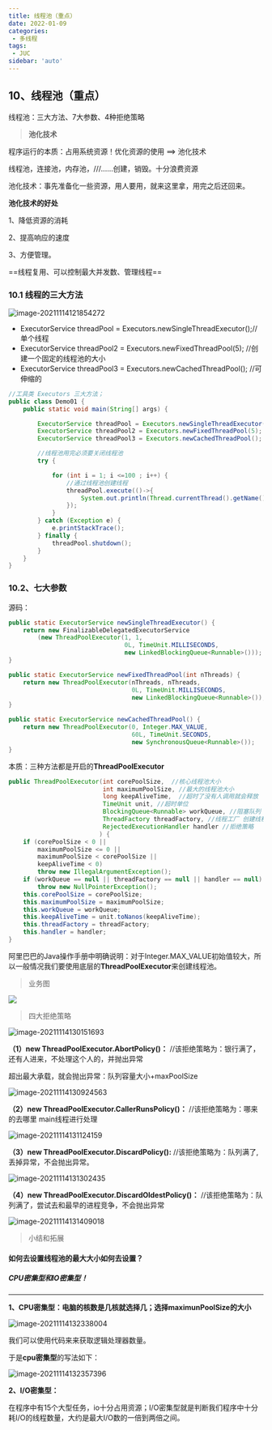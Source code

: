 ```yaml
---
title: 线程池（重点）
date: 2022-01-09
categories:
 - 多线程
tags:
 - JUC
sidebar: 'auto'
---
```

## 10、线程池（重点）

线程池：三大方法、7大参数、4种拒绝策略

> **池化技术**

程序运行的本质：占用系统资源！优化资源的使用 ==> 池化技术

线程池，连接池，内存池，///......创建，销毁。十分浪费资源

池化技术：事先准备化一些资源，用人要用，就来这里拿，用完之后还回来。



**池化技术的好处**

1、降低资源的消耗

2、提高响应的速度

3、方便管理。

==线程复用、可以控制最大并发数、管理线程==



### 10.1 线程的三大方法

![image-20211114121854272](https://gitee.com/yishenlaoban/git-typore/raw/master/images/image-20211114121854272.png)  

* ExecutorService threadPool = Executors.newSingleThreadExecutor();//单个线程
* ExecutorService threadPool2 = Executors.newFixedThreadPool(5); //创建一个固定的线程池的大小
* ExecutorService threadPool3 = Executors.newCachedThreadPool(); //可伸缩的

```java
//工具类 Executors 三大方法；
public class Demo01 {
    public static void main(String[] args) {

        ExecutorService threadPool = Executors.newSingleThreadExecutor();//单个线程
        ExecutorService threadPool2 = Executors.newFixedThreadPool(5); //创建一个固定的线程池的大小
        ExecutorService threadPool3 = Executors.newCachedThreadPool(); //可伸缩的

        //线程池用完必须要关闭线程池
        try {

            for (int i = 1; i <=100 ; i++) {
                //通过线程池创建线程
                threadPool.execute(()->{
                    System.out.println(Thread.currentThread().getName()+ " ok");
                });
            }
        } catch (Exception e) {
            e.printStackTrace();
        } finally {
            threadPool.shutdown();
        }
    }
}
```



### 10.2、七大参数

源码：

```java
public static ExecutorService newSingleThreadExecutor() {
    return new FinalizableDelegatedExecutorService
        (new ThreadPoolExecutor(1, 1,
                                0L, TimeUnit.MILLISECONDS,
                                new LinkedBlockingQueue<Runnable>()));
}
```

```java
public static ExecutorService newFixedThreadPool(int nThreads) {
    return new ThreadPoolExecutor(nThreads, nThreads,
                                  0L, TimeUnit.MILLISECONDS,
                                  new LinkedBlockingQueue<Runnable>());
}
```

```java
public static ExecutorService newCachedThreadPool() {
    return new ThreadPoolExecutor(0, Integer.MAX_VALUE,
                                  60L, TimeUnit.SECONDS,
                                  new SynchronousQueue<Runnable>());
}
```

本质：三种方法都是开启的**ThreadPoolExecutor**

```java
public ThreadPoolExecutor(int corePoolSize,  //核心线程池大小
                          int maximumPoolSize, //最大的线程池大小
                          long keepAliveTime,  //超时了没有人调用就会释放
                          TimeUnit unit, //超时单位
                          BlockingQueue<Runnable> workQueue, //阻塞队列
                          ThreadFactory threadFactory, //线程工厂 创建线程的 一般不用动
                          RejectedExecutionHandler handler //拒绝策略
                         ) {
    if (corePoolSize < 0 ||
        maximumPoolSize <= 0 ||
        maximumPoolSize < corePoolSize ||
        keepAliveTime < 0)
        throw new IllegalArgumentException();
    if (workQueue == null || threadFactory == null || handler == null)
        throw new NullPointerException();
    this.corePoolSize = corePoolSize;
    this.maximumPoolSize = maximumPoolSize;
    this.workQueue = workQueue;
    this.keepAliveTime = unit.toNanos(keepAliveTime);
    this.threadFactory = threadFactory;
    this.handler = handler;
}

```

阿里巴巴的Java操作手册中明确说明：对于Integer.MAX_VALUE初始值较大，所以一般情况我们要使用底层的**ThreadPoolExecutor**来创建线程池。



> 业务图

![](https://gitee.com/yishenlaoban/git-typore/raw/master/images/image-20211114124512909.png)  



> 四大拒绝策略

![image-20211114130151693](https://gitee.com/yishenlaoban/git-typore/raw/master/images/image-20211114130151693.png) 

**（1）new ThreadPoolExecutor.AbortPolicy()：** //该拒绝策略为：银行满了，还有人进来，不处理这个人的，并抛出异常

超出最大承载，就会抛出异常：队列容量大小+maxPoolSize

![image-20211114130924563](https://gitee.com/yishenlaoban/git-typore/raw/master/images/image-20211114130924563.png)



**（2）new ThreadPoolExecutor.CallerRunsPolicy()：** //该拒绝策略为：哪来的去哪里 main线程进行处理

![image-20211114131124159](https://gitee.com/yishenlaoban/git-typore/raw/master/images/image-20211114131124159.png)

 

 **（3）new ThreadPoolExecutor.DiscardPolicy():** //该拒绝策略为：队列满了,丢掉异常，不会抛出异常。

![image-20211114131302435](https://gitee.com/yishenlaoban/git-typore/raw/master/images/image-20211114131302435.png)



**（4）new ThreadPoolExecutor.DiscardOldestPolicy()：** //该拒绝策略为：队列满了，尝试去和最早的进程竞争，不会抛出异常 

![image-20211114131409018](https://gitee.com/yishenlaoban/git-typore/raw/master/images/image-20211114131409018.png) 



> 小结和拓展

#### 如何去设置线程池的最大大小如何去设置？

##### CPU密集型和IO密集型！

------

**1、CPU密集型：电脑的核数是几核就选择几；选择maximunPoolSize的大小**

![image-20211114132338004](https://gitee.com/yishenlaoban/git-typore/raw/master/images/image-20211114132338004.png) 

我们可以使用代码来来获取逻辑处理器数量。

于是**cpu密集型**的写法如下：

![image-20211114132357396](https://gitee.com/yishenlaoban/git-typore/raw/master/images/image-20211114132357396.png) 

**2、I/O密集型：**

在程序中有15个大型任务，io十分占用资源；I/O密集型就是判断我们程序中十分耗I/O的线程数量，大约是最大I/O数的一倍到两倍之间。